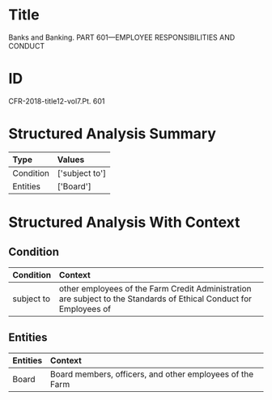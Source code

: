 # Title

 Banks and Banking. PART 601—EMPLOYEE RESPONSIBILITIES AND CONDUCT


# ID

 CFR-2018-title12-vol7.Pt. 601


# Structured Analysis Summary

| Type      | Values         |
|:----------|:---------------|
| Condition | ['subject to'] |
| Entities  | ['Board']      |


# Structured Analysis With Context

 


## Condition

| Condition   | Context                                                                                                            |
|:------------|:-------------------------------------------------------------------------------------------------------------------|
| subject to  | other employees of the Farm Credit Administration are subject to the Standards of Ethical Conduct for Employees of |


## Entities

| Entities   | Context                                                  |
|:-----------|:---------------------------------------------------------|
| Board      | Board members, officers, and other employees of the Farm |


